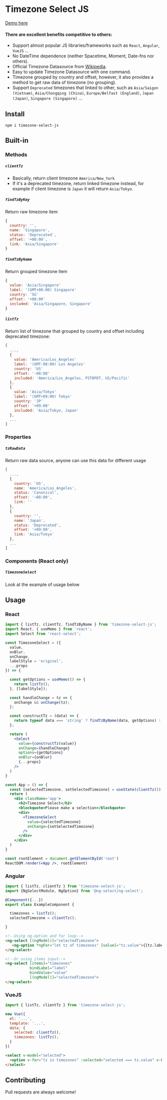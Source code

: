 # Timezone Select JS

[Demo here](https://vixnguyen.github.io/timezone-select)

#### There are excellent benefits competitive to others:
- Support almost popular JS libraries/frameworks such as `React`, `Angular`, `VueJS` ...
- No DateTime dependence (neither Spacetime, Moment, Date-fns nor others).
- Official Timezone Datasource from [Wikipedia](https://en.wikipedia.org/wiki/List_of_tz_database_time_zones).
- Easy to update Timezone Datasource with one command.
- Timezone grouped by country and offset, however, it also provides a method to get raw data of timezone (no grouping).
- Support `Deprecated` timezones that linked to other, such as `Asia/Saigon (Vietnam)`, `Asia/Chongqing (China)`, `Europe/Belfast (England)`, `Japan (Japan)`, `Singapore (Singapore)` ...

## Install
```
npm i timezone-select-js
```

## Built-in
### Methods
##### `clientTz`  
- Basically, return client timezone `America/New_York`  
- If it's a deprecated timezone, return linked timezone instead, for example if client timezone is `Japan` it will return `Asia/Tokyo`.
##### `findTzByKey`  
Return raw timezone item
```js
{
  country: '',
  name: 'Singapore',
  status: 'Deprecated',
  offset: '+08:00',
  link: 'Asia/Singapore'
}
```
##### `findTzByName`  
Return grouped timezone item
```js
{
  value: 'Asia/Singapore'
  label: '(GMT+08:00) Singapore'
  country: 'SG'
  offset: '+08:00'
  included: 'Asia/Singapore, Singapore'
}
```
##### `listTz`  
Return list of timezone that grouped by country and offset including deprecated timezone:
```js
[
  ...,
  {
    value: 'America/Los_Angeles'
    label: '(GMT-08:00) Los Angeles'
    country: 'US'
    offset: '-08:00'
    included: 'America/Los_Angeles, PST8PDT, US/Pacific'
  },
  {
    value: 'Asia/Tokyo'
    label: '(GMT+09:00) Tokyo'
    country: 'JP'
    offset: '+09:00'
    included: 'Asia/Tokyo, Japan'
  },
  ...
]
```
### Properties
##### `tzRawData`  
Return raw data source, anyone can use this data for different usage
```js
[
  ...,
  {
    country: 'US',
    name: 'America/Los_Angeles',
    status: 'Canonical',
    offset: '−08:00',
    link: ''
  },
  {
    country: '',
    name: 'Japan',
    status: 'Deprecated',
    offset: '+09:00',
    link: 'Asia/Tokyo'
  },
  ...
]
```

### Components (React only)
##### `TimezoneSelect`
Look at the example of usage below

## Usage 
### React
```jsx
import { listTz, clientTz, findTzByName } from 'timezone-select-js';
import React, { useMemo } from 'react';
import Select from 'react-select';

const TimezoneSelect = ({
  value,
  onBlur,
  onChange,
  labelStyle = 'original',
  ...props
}) => {

  const getOptions = useMemo(() => {
    return listTz();
  }, [labelStyle]);

  const handleChange = tz => {
    onChange && onChange(tz);
  };

  const constructTz = (data) => {
    return typeof data === 'string' ? findTzByName(data, getOptions) : data;
  };

  return (
    <Select
      value={constructTz(value)}
      onChange={handleChange}
      options={getOptions}
      onBlur={onBlur}
      {...props}
    />
  )
}

const App = () => {
  const [selectedTimezone, setSelectedTimezone] = useState(clientTz());
  return (
    <div className='app'>
      <h2>Timezone Select</h2>
      <blockquote>Please make a selection</blockquote>
      <div>
        <TimezoneSelect
          value={selectedTimezone}
          onChange={setSelectedTimezone}
        />
      </div>
    </div>
  )
}

const rootElement = document.getElementById('root')
ReactDOM.render(<App />, rootElement)
```
### Angular
```ts
import { listTz, clientTz } from 'timezone-select-js';
import {NgSelectModule, NgOption} from '@ng-select/ng-select';

@Component({...})
export class ExampleComponent {

  timezones = listTz();
  selectedTimezone = clientTz();

}
```
```html
<!--Using ng-option and for loop-->
<ng-select [(ngModel)]="selectedTimezone">
   <ng-option *ngFor="let tz of timezones" [value]="tz.value">{{tz.label}}</ng-option>
</ng-select>

<!--Or using items input-->
<ng-select [items]="timezones" 
           bindLabel="label" 
           bindValue="value" 
           [(ngModel)]="selectedTimezone">
</ng-select>
```

### VueJS
```js
import { listTz, clientTz } from 'timezone-select-js';

new Vue({
  el: '...',
  template: '...',
  data: {
    selected: clientTz(),
    timezones: listTz();
  }
})
```
```html
<select v-model="selected">
  <option v-for="tz in timezones" :selected="selected === tz.value" v-bind:value="tz.value">{{ tz.label }}</option>
</select>
```
## Contributing

Pull requests are always welcome!

